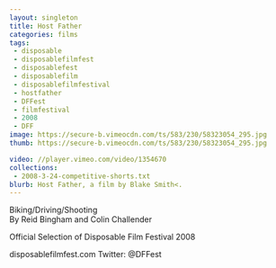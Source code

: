```yaml
---
layout: singleton
title: Host Father
categories: films
tags:
 - disposable
 - disposablefilmfest
 - disposablefest
 - disposablefilm
 - disposablefilmfestival
 - hostfather
 - DFFest
 - filmfestival
 - 2008
 - DFF
image: https://secure-b.vimeocdn.com/ts/583/230/58323054_295.jpg
thumb: https://secure-b.vimeocdn.com/ts/583/230/58323054_295.jpg

video: //player.vimeo.com/video/1354670
collections:
 - 2008-3-24-competitive-shorts.txt
blurb: Host Father, a film by Blake Smith<.
---
```


Biking/Driving/Shooting  
By Reid Bingham and Colin Challender

Official Selection of Disposable Film Festival 2008

disposablefilmfest.com
Twitter: @DFFest